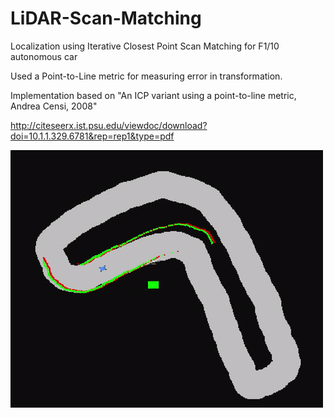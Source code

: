 # LiDAR-Scan-Matching
Localization using Iterative Closest Point Scan Matching for F1/10 autonomous car

Used a Point-to-Line metric for measuring error in transformation. 

Implementation based on "An ICP variant using a point-to-line metric, Andrea Censi, 2008"

http://citeseerx.ist.psu.edu/viewdoc/download?doi=10.1.1.329.6781&rep=rep1&type=pdf

![](test.gif)
